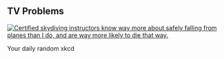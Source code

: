 ## TV Problems
[![Certified skydiving instructors know way more about safely falling from planes than I do, and are way more likely to die that way.](https://imgs.xkcd.com/comics/tv_problems.png)](https://xkcd.com/1760/ "Certified skydiving instructors know way more about safely falling from planes than I do, and are way more likely to die that way.")

Your daily random xkcd
